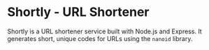 # Shortly - URL Shortener
Shortly is a URL shortener service built with Node.js and Express. It generates short, unique codes for URLs using the `nanoid` library.